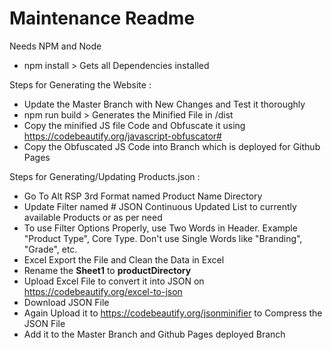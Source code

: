# Maintenance Readme

Needs NPM and Node

- npm install > Gets all Dependencies installed

Steps for Generating the Website :

- Update the Master Branch with New Changes and Test it thoroughly
- npm run build > Generates the Minified File in /dist
- Copy the minified JS file Code and Obfuscate it using <https://codebeautify.org/javascript-obfuscator#>
- Copy the Obfuscated JS Code into Branch which is deployed for Github Pages

Steps for Generating/Updating Products.json :

- Go To Alt RSP 3rd Format named Product Name Directory
- Update Filter named # JSON Continuous Updated List to currently available Products or as per need
- To use Filter Options Properly, use Two Words in Header. Example "Product Type", Core Type. Don't use Single Words like "Branding", "Grade", etc.
- Excel Export the File and Clean the Data in Excel
- Rename the **Sheet1** to **productDirectory**
- Upload Excel File to convert it into JSON on <https://codebeautify.org/excel-to-json>
- Download JSON File
- Again Upload it to <https://codebeautify.org/jsonminifier> to Compress the JSON File
- Add it to the Master Branch and Github Pages deployed Branch
